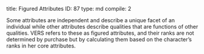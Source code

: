 title:          Figured Attributes
ID:             87
type:           md
compile:        2


Some attributes are independent and describe a unique facet of an individual while other attributes describe qualities that are functions of other qualities. VERS refers to these as figured attributes, and their ranks are not determined by purchase but by calculating them based on the character’s ranks in her core attributes.